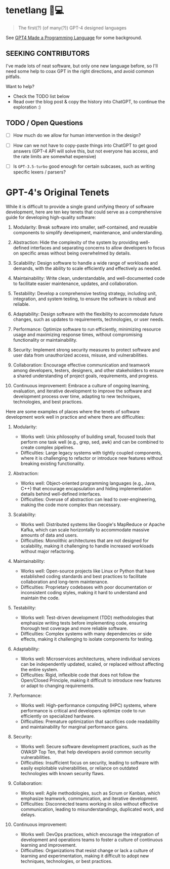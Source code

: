# tenetlang 🤖💻
>  The first(?) (of many(?)) GPT-4 designed languages

See [GPT4 Made a Programming Language](https://lukebechtel.com/blog/gpt4-generating-code) for some background.

## SEEKING CONTRIBUTORS
I've made lots of neat software, but only one new language before, so I'll need some help to coax GPT in the right directions, and avoid common pitfalls.

Want to help?
- Check the TODO list below
- Read over the blog post & copy the history into ChatGPT, to continue the exploration :)

## TODO / Open Questions
- [ ] How much do we allow for human intervention in the design?
- [ ] How can we not have to copy-paste things into ChatGPT to get good answers (GPT-4 API will solve this, but not everyone has access, and the rate limits are somewhat expensive)
- [ ] Is `GPT-3.5-turbo` good enough for certain subcases, such as writing specific lexers / parsers?


# GPT-4's Original Tenets

While it is difficult to provide a single grand unifying theory of software development, here are ten key tenets that could serve as a comprehensive guide for developing high-quality software:

1. Modularity: Break software into smaller, self-contained, and reusable components to simplify development, maintenance, and understanding.

2. Abstraction: Hide the complexity of the system by providing well-defined interfaces and separating concerns to allow developers to focus on specific areas without being overwhelmed by details.

3. Scalability: Design software to handle a wide range of workloads and demands, with the ability to scale efficiently and effectively as needed.

4. Maintainability: Write clean, understandable, and well-documented code to facilitate easier maintenance, updates, and collaboration.

5. Testability: Develop a comprehensive testing strategy, including unit, integration, and system testing, to ensure the software is robust and reliable.

6. Adaptability: Design software with the flexibility to accommodate future changes, such as updates to requirements, technologies, or user needs.

7. Performance: Optimize software to run efficiently, minimizing resource usage and maximizing response times, without compromising functionality or maintainability.

8. Security: Implement strong security measures to protect software and user data from unauthorized access, misuse, and vulnerabilities.

9. Collaboration: Encourage effective communication and teamwork among developers, testers, designers, and other stakeholders to ensure a shared understanding of project goals, requirements, and progress.

10. Continuous improvement: Embrace a culture of ongoing learning, evaluation, and iterative development to improve the software and development process over time, adapting to new techniques, technologies, and best practices.

Here are some examples of places where the tenets of software development work well in practice and where there are difficulties:

1. Modularity:

    - Works well: Unix philosophy of building small, focused tools that perform one task well (e.g., grep, sed, awk) and can be combined to create complex pipelines.
    - Difficulties: Large legacy systems with tightly coupled components, where it is challenging to refactor or introduce new features without breaking existing functionality.

2. Abstraction:
    - Works well: Object-oriented programming languages (e.g., Java, C++) that encourage encapsulation and hiding implementation details behind well-defined interfaces.
    - Difficulties: Overuse of abstraction can lead to over-engineering, making the code more complex than necessary.

3. Scalability:
    - Works well: Distributed systems like Google's MapReduce or Apache Kafka, which can scale horizontally to accommodate massive amounts of data and users.
    - Difficulties: Monolithic architectures that are not designed for scalability, making it challenging to handle increased workloads without major refactoring.
4. Maintainability:
    - Works well: Open-source projects like Linux or Python that have established coding standards and best practices to facilitate collaboration and long-term maintenance.
    - Difficulties: Proprietary codebases with poor documentation or inconsistent coding styles, making it hard to understand and maintain the code.
5. Testability:
    - Works well: Test-driven development (TDD) methodologies that emphasize writing tests before implementing code, ensuring thorough test coverage and more reliable software.
    - Difficulties: Complex systems with many dependencies or side effects, making it challenging to isolate components for testing.
6. Adaptability:
    - Works well: Microservices architectures, where individual services can be independently updated, scaled, or replaced without affecting the entire system.
    - Difficulties: Rigid, inflexible code that does not follow the Open/Closed Principle, making it difficult to introduce new features or adapt to changing requirements.

7. Performance:
    - Works well: High-performance computing (HPC) systems, where performance is critical and developers optimize code to run efficiently on specialized hardware.
    - Difficulties: Premature optimization that sacrifices code readability and maintainability for marginal performance gains.
8. Security:
    - Works well: Secure software development practices, such as the OWASP Top Ten, that help developers avoid common security vulnerabilities.
    - Difficulties: Insufficient focus on security, leading to software with easily exploitable vulnerabilities, or reliance on outdated technologies with known security flaws.

9. Collaboration:
    - Works well: Agile methodologies, such as Scrum or Kanban, which emphasize teamwork, communication, and iterative development.
    - Difficulties: Disconnected teams working in silos without effective communication, leading to misunderstandings, duplicated work, and delays.
10. Continuous improvement:
    - Works well: DevOps practices, which encourage the integration of development and operations teams to foster a culture of continuous learning and improvement.
    - Difficulties: Organizations that resist change or lack a culture of learning and experimentation, making it difficult to adopt new techniques, technologies, or best practices.

